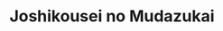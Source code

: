 ---
layout: category
title: Joshikousei no Mudazukai
description: One day out of boredom, Tanaka decided to give her classmates nicknames based on their quirks. Her friend Sakuchi became "Ota" for her nerdy interests, and her other friend Saginomiya became "Robo" because of her expressionless personality. In retaliation, her friends decided to name Tanaka "Baka." These are the ridiculous days of three high school friends claiming (or not) the height of their youth. 

category: Joshikousei no Mudazukai
permalink: /joshikousei-no-mudazukai/
animeimg: /assets/images/astra.jpg
---